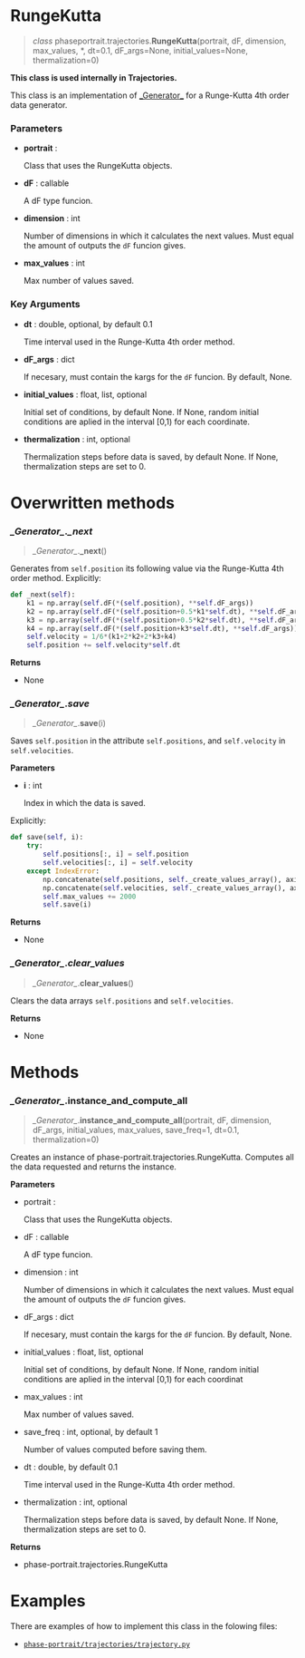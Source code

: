 # RungeKutta
> *class* phaseportrait.trajectories.**RungeKutta**(portrait, dF, dimension, max_values, *, dt=0.1, dF_args=None, initial_values=None, thermalization=0)

**This class is used internally in Trajectories.**

This class is an implementation of [\_Generator\_](generator.md) for a Runge-Kutta 4th order data generator.


### **Parameters**
* **portrait** : 

    Class that uses the RungeKutta objects.

* **dF** : callable

    A dF type funcion.
    
* **dimension** : int
            
    Number of dimensions in which it calculates the next values. Must equal the amount of outputs the `dF`
    funcion gives.

* **max_values** : int
    
    Max number of values saved.

### **Key Arguments**

* **dt** : double, optional, by default 0.1

    Time interval used in the Runge-Kutta 4th order method.

* **dF_args** : dict

    If necesary, must contain the kargs for the `dF` funcion. By default, None.
    
* **initial_values** : float, list, optional
    
    Initial set of conditions, by default None.
    If None, random initial conditions are aplied in the interval [0,1) for each coordinate.

* **thermalization** : int, optional

    Thermalization steps before data is saved, by default None. 
    If None, thermalization steps are set to 0.
        
    
# Overwritten methods
### *\_Generator\_*._\_next_
> *\_Generator\_*.**\_next**()

Generates from `self.position` its following value via the Runge-Kutta 4th order method. Explicitly:

```py
def _next(self):
    k1 = np.array(self.dF(*(self.position), **self.dF_args))
    k2 = np.array(self.dF(*(self.position+0.5*k1*self.dt), **self.dF_args))
    k3 = np.array(self.dF(*(self.position+0.5*k2*self.dt), **self.dF_args))
    k4 = np.array(self.dF(*(self.position+k3*self.dt), **self.dF_args))
    self.velocity = 1/6*(k1+2*k2+2*k3+k4)
    self.position += self.velocity*self.dt
```

**Returns**

* None

### *\_Generator\_*._save_
> *\_Generator\_*.**save**(i)

Saves `self.position` in the attribute `self.positions`, and `self.velocity` in `self.velocities`.

**Parameters**

* **i** : int

    Index in which the data is saved.

Explicitly:

```py
def save(self, i):
    try:
        self.positions[:, i] = self.position
        self.velocities[:, i] = self.velocity
    except IndexError:
        np.concatenate(self.positions, self._create_values_array(), axis=1)
        np.concatenate(self.velocities, self._create_values_array(), axis=1)
        self.max_values += 2000
        self.save(i)
```

**Returns**

* None

### *\_Generator\_*._clear_values_
> *\_Generator\_*.**clear_values**()

Clears the data arrays `self.positions` and `self.velocities`.

**Returns**

* None

# Methods

### *\_Generator\_*.instance_and_compute_all
> *\_Generator\_*.**instance_and_compute_all**(portrait, dF, dimension, dF_args, initial_values, max_values, save_freq=1, dt=0.1, thermalization=0)

Creates an instance of phase-portrait.trajectories.RungeKutta. Computes all the data requested and returns the instance.

**Parameters**

* portrait : 

    Class that uses the RungeKutta objects.

* dF : callable

    A dF type funcion.
    
* dimension : int
            
    Number of dimensions in which it calculates the next values. Must equal the amount of outputs the `dF`
    funcion gives.

* dF_args : dict

    If necesary, must contain the kargs for the `dF` funcion. By default, None.

* initial_values : float, list, optional
    
    Initial set of conditions, by default None.
    If None, random initial conditions are aplied in the interval [0,1) for each coordinat

* max_values : int
    
    Max number of values saved.

* save_freq : int, optional, by default 1

    Number of values computed before saving them.

* dt : double, by default 0.1

    Time interval used in the Runge-Kutta 4th order method.

* thermalization : int, optional

    Thermalization steps before data is saved, by default None. 
    If None, thermalization steps are set to 0.

**Returns**

* phase-portrait.trajectories.RungeKutta

# Examples

There are examples of how to implement this class in the folowing files:

* [`phase-portrait/trajectories/trajectory.py`](trajectory.md)